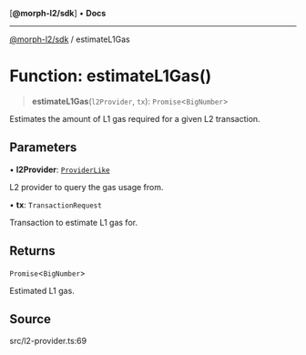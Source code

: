[**@morph-l2/sdk**] • **Docs**

***

[@morph-l2/sdk](../1-globals.md) / estimateL1Gas

# Function: estimateL1Gas()

> **estimateL1Gas**(`l2Provider`, `tx`): `Promise`\<`BigNumber`\>

Estimates the amount of L1 gas required for a given L2 transaction.

## Parameters

• **l2Provider**: [`ProviderLike`](../type-aliases/ProviderLike.md)

L2 provider to query the gas usage from.

• **tx**: `TransactionRequest`

Transaction to estimate L1 gas for.

## Returns

`Promise`\<`BigNumber`\>

Estimated L1 gas.

## Source

src/l2-provider.ts:69
